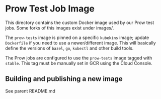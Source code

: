 # Prow Test Job Image

This directory contains the custom Docker image used by our Prow test jobs.
Some forks of this images exist under images/.

The `prow-tests` image is pinned on a specific `kubekins` image; update
`Dockerfile` if you need to use a newer/different image. This will basically
define the versions of `bazel`, `go`, `kubectl` and other build tools.

The Prow jobs are configured to use the `prow-tests` image tagged with `stable`.
This tag must be manually set in GCR using the Cloud Console.

## Building and publishing a new image

See parent README.md
